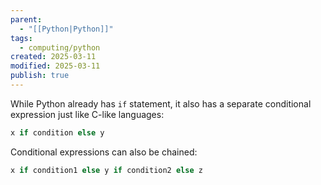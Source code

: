 ```yaml
---
parent:
  - "[[Python|Python]]"
tags:
  - computing/python
created: 2025-03-11
modified: 2025-03-11
publish: true
---
```

While Python already has `if` statement, it also has a separate conditional expression just like C-like languages:
```python
x if condition else y
```
Conditional expressions can also be chained:
```python
x if condition1 else y if condition2 else z
```

